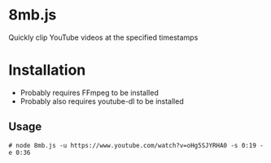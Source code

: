 # 8mb.js

Quickly clip YouTube videos at the specified timestamps

# Installation
* Probably requires FFmpeg to be installed
* Probably also requires youtube-dl to be installed

## Usage
```
# node 8mb.js -u https://www.youtube.com/watch?v=oHg5SJYRHA0 -s 0:19 -e 0:36
```
